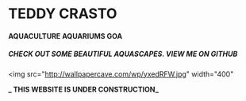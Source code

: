 # TEDDY CRASTO


#### AQUACULTURE AQUARIUMS GOA

##### CHECK OUT SOME BEAUTIFUL AQUASCAPES. VIEW ME ON GITHUB


<img src="http://wallpapercave.com/wp/yxedRFW.jpg" width="400"

**_ THIS WEBSITE IS UNDER CONSTRUCTION_**

